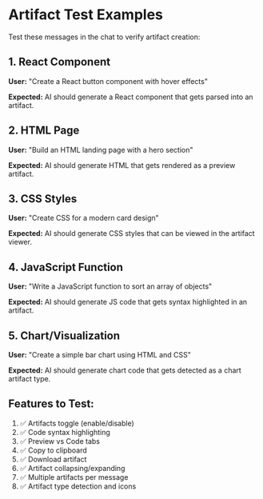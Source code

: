 # Artifact Test Examples

Test these messages in the chat to verify artifact creation:

## 1. React Component
**User:** "Create a React button component with hover effects"

**Expected:** AI should generate a React component that gets parsed into an artifact.

## 2. HTML Page  
**User:** "Build an HTML landing page with a hero section"

**Expected:** AI should generate HTML that gets rendered as a preview artifact.

## 3. CSS Styles
**User:** "Create CSS for a modern card design"

**Expected:** AI should generate CSS styles that can be viewed in the artifact viewer.

## 4. JavaScript Function
**User:** "Write a JavaScript function to sort an array of objects"

**Expected:** AI should generate JS code that gets syntax highlighted in an artifact.

## 5. Chart/Visualization
**User:** "Create a simple bar chart using HTML and CSS"

**Expected:** AI should generate chart code that gets detected as a chart artifact type.

## Features to Test:

1. ✅ Artifacts toggle (enable/disable)
2. ✅ Code syntax highlighting
3. ✅ Preview vs Code tabs
4. ✅ Copy to clipboard
5. ✅ Download artifact
6. ✅ Artifact collapsing/expanding
7. ✅ Multiple artifacts per message
8. ✅ Artifact type detection and icons